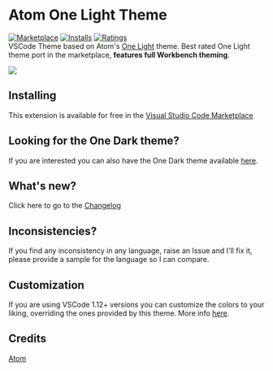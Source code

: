 # Atom One Light Theme

[![Marketplace](https://vsmarketplacebadge.apphb.com/version/akamud.vscode-theme-onelight.svg)](https://marketplace.visualstudio.com/items/akamud.vscode-theme-onelight) [![Installs](https://vsmarketplacebadge.apphb.com/installs/akamud.vscode-theme-onelight.svg)](https://marketplace.visualstudio.com/items/akamud.vscode-theme-onelight) [![Ratings](https://vsmarketplacebadge.apphb.com/rating-short/akamud.vscode-theme-onelight.svg)](https://marketplace.visualstudio.com/items/akamud.vscode-theme-onelight)  
VSCode Theme based on Atom's [One Light](https://github.com/atom/one-light-syntax) theme. Best rated One Light theme port in the marketplace, **features full Workbench theming**.

![](https://raw.githubusercontent.com/akamud/vscode-theme-onelight/master/screenshots/preview.png)

## Installing

This extension is available for free in the [Visual Studio Code Marketplace](https://marketplace.visualstudio.com/items/akamud.vscode-theme-onelight)  

## Looking for the One Dark theme?

If you are interested you can also have the One Dark theme available [here](https://github.com/akamud/vscode-theme-onedark).

## What's new?

Click here to go to the [Changelog](https://github.com/akamud/vscode-theme-onelight/blob/master/CHANGELOG.md)

## Inconsistencies?

If you find any inconsistency in any language, raise an Issue and I'll fix it, please provide a sample for the language so I can compare. 

## Customization

If you are using VSCode 1.12+ versions you can customize the colors to your liking, overriding the ones provided by this theme. More info [here](https://code.visualstudio.com/docs/getstarted/theme-color-reference).

## Credits

[Atom](https://github.com/atom)
